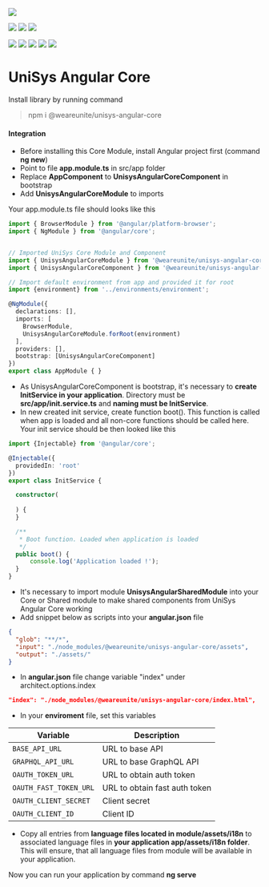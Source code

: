 [![](https://img.shields.io/badge/platform-unisys-orange.svg?style=for-the-badge)](https://unite.sk)

![](https://img.shields.io/npm/v/@weareunite/unisys-angular-core.svg?style=flat-square&colorB=red)
![](https://img.shields.io/npm/l/@weareunite/unisys-angular-core.svg?style=flat-square&colorB=red)
![](https://img.shields.io/npm/dt/@weareunite/unisys-angular-core.svg?style=flat-square&colorB=red)

![](https://img.shields.io/github/tag/weareunite/unisys-angular-core.svg?style=flat-square&colorB=blue&label=github)
![](https://img.shields.io/github/last-commit/weareunite/unisys-angular-core.svg?style=flat-square&colorB=blue)
![](https://img.shields.io/github/languages/code-size/weareunite/unisys-angular-core.svg?style=flat-square&colorB=blue)
![](https://img.shields.io/github/repo-size/weareunite/unisys-angular-core.svg?style=flat-square&colorB=blue)
![](https://img.shields.io/github/languages/count/weareunite/unisys-angular-core.svg?style=flat-square&colorB=blue)
# UniSys Angular Core
Install library by running command
> npm i @weareunite/unisys-angular-core

#### Integration
* Before installing this Core Module, install Angular project first (command **ng new**)
* Point to file **app.module.ts** in src/app folder
* Replace **AppComponent** to **UnisysAngularCoreComponent** in bootstrap
* Add **UnisysAngularCoreModule** to imports

Your app.module.ts file should looks like this

```typescript
import { BrowserModule } from '@angular/platform-browser';
import { NgModule } from '@angular/core';


// Imported UniSys Core Module and Component
import { UnisysAngularCoreModule } from '@weareunite/unisys-angular-core';
import { UnisysAngularCoreComponent } from '@weareunite/unisys-angular-core';

// Import default environment from app and provided it for root
import {environment} from '../environments/environment';

@NgModule({
  declarations: [],
  imports: [
    BrowserModule,
    UnisysAngularCoreModule.forRoot(environment)
  ],
  providers: [],
  bootstrap: [UnisysAngularCoreComponent]
})
export class AppModule { }

```
* As UnisysAngularCoreComponent is bootstrap, it's necessary to **create InitService in your application**. Directory must be **src/app/init.service.ts** and **naming must be InitService**.
* In new created init service, create function boot(). This function is called when app is loaded and all non-core functions should be called  here. Your init service should be then looked like this

```typescript
import {Injectable} from '@angular/core';

@Injectable({
  providedIn: 'root'
})
export class InitService {

  constructor(
    
  ) {
  }

  /**
   * Boot function. Loaded when application is loaded
   */
  public boot() {
      console.log('Application loaded !');
  }
}

```

* It's necessary to import module **UnisysAngularSharedModule** into your Core or Shared module to make shared components from UniSys Angular Core working
* Add snippet below as scripts into your **angular.json** file

```json
{
  "glob": "**/*",
  "input": "./node_modules/@weareunite/unisys-angular-core/assets",
  "output": "./assets/"
}
```              
* In **angular.json** file change variable "index" under architect.options.index

```json
"index": "./node_modules/@weareunite/unisys-angular-core/index.html",
```

* In your **enviroment** file, set this variables

Variable | Description
--- | --- 
`BASE_API_URL` | URL to base API
`GRAPHQL_API_URL` | URL to base GraphQL API
`OAUTH_TOKEN_URL` | URL to obtain auth token
`OAUTH_FAST_TOKEN_URL` | URL to obtain fast auth token
`OAUTH_CLIENT_SECRET` | Client secret
`OAUTH_CLIENT_ID` | Client ID

* Copy all entries from **language files located in module/assets/i18n** to associated language files in **your application app/assets/i18n folder**. This will ensure, that all language files from module will be available in your application.

Now you can run your application by command **ng serve**

